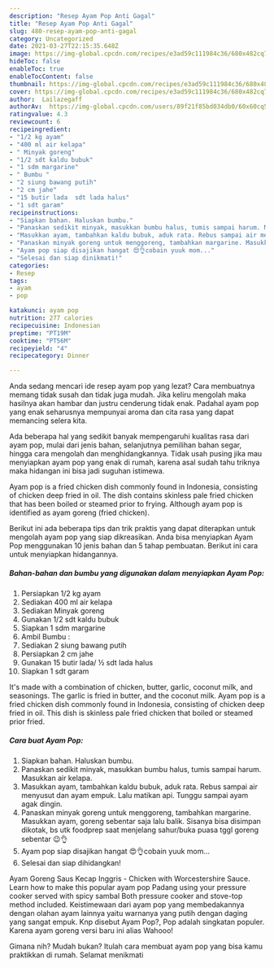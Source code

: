 ```yaml
---
description: "Resep Ayam Pop Anti Gagal"
title: "Resep Ayam Pop Anti Gagal"
slug: 480-resep-ayam-pop-anti-gagal
category: Uncategorized
date: 2021-03-27T22:15:35.648Z
image: https://img-global.cpcdn.com/recipes/e3ad59c111984c36/680x482cq70/ayam-pop-foto-resep-utama.jpg
hideToc: false
enableToc: true
enableTocContent: false
thumbnail: https://img-global.cpcdn.com/recipes/e3ad59c111984c36/680x482cq70/ayam-pop-foto-resep-utama.jpg
cover: https://img-global.cpcdn.com/recipes/e3ad59c111984c36/680x482cq70/ayam-pop-foto-resep-utama.jpg
author:  Lailazegaff
authorAv:  https://img-global.cpcdn.com/users/89f21f85bd034db0/60x60cq50/avatar.jpg
ratingvalue: 4.3
reviewcount: 6
recipeingredient:
- "1/2 kg ayam"
- "400 ml air kelapa"
- " Minyak goreng"
- "1/2 sdt kaldu bubuk"
- "1 sdm margarine"
- " Bumbu "
- "2 siung bawang putih"
- "2 cm jahe"
- "15 butir lada  sdt lada halus"
- "1 sdt garam"
recipeinstructions:
- "Siapkan bahan. Haluskan bumbu."
- "Panaskan sedikit minyak, masukkan bumbu halus, tumis sampai harum. Masukkan air kelapa."
- "Masukkan ayam, tambahkan kaldu bubuk, aduk rata. Rebus sampai air menyusut dan ayam empuk. Lalu matikan api. Tunggu sampai ayam agak dingin."
- "Panaskan minyak goreng untuk menggoreng, tambahkan margarine. Masukkan ayam, goreng sebentar saja lalu balik. Sisanya bisa disimpan dikotak, bs utk foodprep saat menjelang sahur/buka puasa tggl goreng sebentar 😉👌"
- "Ayam pop siap disajikan hangat 😍👌cobain yuuk mom..."
- "Selesai dan siap dinikmati!"
categories:
- Resep
tags:
- ayam
- pop

katakunci: ayam pop 
nutrition: 277 calories
recipecuisine: Indonesian
preptime: "PT19M"
cooktime: "PT56M"
recipeyield: "4"
recipecategory: Dinner

---
```



Anda sedang mencari ide resep ayam pop yang lezat? Cara membuatnya memang tidak susah dan tidak juga mudah. Jika keliru mengolah maka hasilnya akan hambar dan justru cenderung tidak enak. Padahal ayam pop yang enak seharusnya mempunyai aroma dan cita rasa yang dapat memancing selera kita.


Ada beberapa hal yang sedikit banyak mempengaruhi kualitas rasa dari ayam pop, mulai dari jenis bahan, selanjutnya pemilihan bahan segar, hingga cara mengolah dan menghidangkannya. Tidak usah pusing jika mau menyiapkan ayam pop yang enak di rumah, karena asal sudah tahu triknya maka hidangan ini bisa jadi suguhan istimewa.

Ayam pop is a fried chicken dish commonly found in Indonesia, consisting of chicken deep fried in oil. The dish contains skinless pale fried chicken that has been boiled or steamed prior to frying. Although ayam pop is identified as ayam goreng (fried chicken).


Berikut ini ada beberapa tips dan trik praktis yang dapat diterapkan untuk mengolah ayam pop yang siap dikreasikan. Anda bisa menyiapkan Ayam Pop menggunakan 10 jenis bahan dan 5 tahap pembuatan. Berikut ini cara untuk menyiapkan hidangannya.

<!--inarticleads1-->

##### Bahan-bahan dan bumbu yang digunakan dalam menyiapkan Ayam Pop:

1. Persiapkan 1/2 kg ayam
1. Sediakan 400 ml air kelapa
1. Sediakan  Minyak goreng
1. Gunakan 1/2 sdt kaldu bubuk
1. Siapkan 1 sdm margarine
1. Ambil  Bumbu :
1. Sediakan 2 siung bawang putih
1. Persiapkan 2 cm jahe
1. Gunakan 15 butir lada/ ½ sdt lada halus
1. Siapkan 1 sdt garam


It&#39;s made with a combination of chicken, butter, garlic, coconut milk, and seasonings. The garlic is fried in butter, and the coconut milk. Ayam pop is a fried chicken dish commonly found in Indonesia, consisting of chicken deep fried in oil. This dish is skinless pale fried chicken that boiled or steamed prior fried. 

<!--inarticleads2-->

##### Cara buat Ayam Pop:

1. Siapkan bahan. Haluskan bumbu.
1. Panaskan sedikit minyak, masukkan bumbu halus, tumis sampai harum. Masukkan air kelapa.
1. Masukkan ayam, tambahkan kaldu bubuk, aduk rata. Rebus sampai air menyusut dan ayam empuk. Lalu matikan api. Tunggu sampai ayam agak dingin.
1. Panaskan minyak goreng untuk menggoreng, tambahkan margarine. Masukkan ayam, goreng sebentar saja lalu balik. Sisanya bisa disimpan dikotak, bs utk foodprep saat menjelang sahur/buka puasa tggl goreng sebentar 😉👌
1. Ayam pop siap disajikan hangat 😍👌cobain yuuk mom...
1. Selesai dan siap dihidangkan!

Ayam Goreng Saus Kecap Inggris - Chicken with Worcestershire Sauce. Learn how to make this popular ayam pop Padang using your pressure cooker served with spicy sambal Both pressure cooker and stove-top method included. Keistimewaan dari ayam pop yang membedakannya dengan olahan ayam lainnya yaitu warnanya yang putih dengan daging yang sangat empuk. Knp disebut Ayam Pop?, Pop adalah singkatan populer. Karena ayam goreng versi baru ini alias Wahooo! 

Gimana nih? Mudah bukan? Itulah cara membuat ayam pop yang bisa kamu praktikkan di rumah. Selamat menikmati
